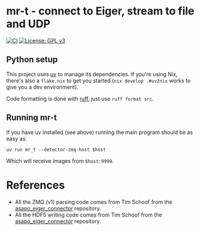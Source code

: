 # mr-t - connect to Eiger, stream to file and UDP

[![CI](https://github.com/pmiddend/mr-t/actions/workflows/ci.yaml/badge.svg)](https://github.com/pmiddend/mr-t/actions/workflows/ci.yaml)
[![License: GPL v3](https://img.shields.io/badge/License-GPLv3-blue.svg)](https://www.gnu.org/licenses/gpl-3.0)

## Python setup

This project uses [uv](https://docs.astral.sh/uv/) to manage its dependencies. If you're using Nix, there's also a `flake.nix` to get you started (`nix develop .#uv2nix` works to give you a dev environment).

Code formatting is done with [ruff](https://docs.astral.sh/ruff/), just use `ruff format src`.

## Running mr-t

If you have uv installed (see above) running the main program should be as easy as:

```
uv run mr_t --detector-zmq-host $host
```

Which will receive images from `$host:9999`.

# References

- All the ZMQ (v1) parsing code comes from Tim Schoof from the [asapo_eiger_connector](https://gitlab.desy.de/fs-sc/asapo_eiger_connector) repository.
- All the HDF5 writing code comes from Tim Schoof from the [asapo_eiger_connector](https://gitlab.desy.de/fs-sc/asapo_nexus_writer) repository.
